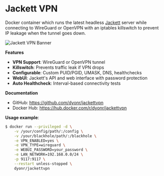 # Jackett VPN

Docker container which runs the latest headless [Jackett](https://github.com/Jackett/Jackett) server while connecting to WireGuard or OpenVPN with an iptables killswitch to prevent IP leakage when the tunnel goes down.

![Jackett VPN Banner](https://raw.githubusercontent.com/dyonr/jackettvpn/main/banner_641x91.gif)

**Features**
- **VPN Support**: WireGuard or OpenVPN tunnel
- **Killswitch**: Prevents traffic leak if VPN drops
- **Configurable**: Custom PUID/PGID, UMASK, DNS, healthchecks
- **WebUI**: Jackett's API and web interface with password protection
- **Auto Healthcheck**: Interval-based connectivity tests

**Documentation**
- GitHub: https://github.com/dyonr/jackettvpn
- Docker Hub: https://hub.docker.com/r/dyonr/jackettvpn

**Usage example**:
```bash
$ docker run --privileged -d \
    -v /your/config/path/:/config \
    -v /your/blackhole/path/:/blackhole \
    -e VPN_ENABLED=yes \
    -e VPN_TYPE=wireguard \
    -e WEBUI_PASSWORD=your_password \
    -e LAN_NETWORK=192.168.0.0/24 \
    -p 9117:9117 \
    --restart unless-stopped \
    dyonr/jackettvpn
